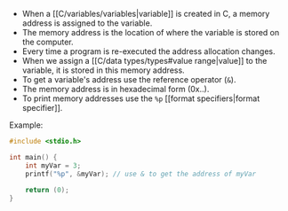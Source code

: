 - When a [[C/variables/variables|variable]] is created in C, a memory address is assigned to the variable.
- The memory address is the location of where the variable is stored on the computer.
- Every time a program is re-executed the address allocation changes.
- When we assign a [[C/data types/types#value range|value]] to the variable, it is stored in this memory address.
- To get a variable's address use the reference operator (`&`).
- The memory address is in hexadecimal form (0x..).
- To print memory addresses use the `%p` [[format specifiers|format specifier]].

Example:
```C
#include <stdio.h>

int main() {
    int myVar = 3;
    printf("%p", &myVar); // use & to get the address of myVar
    
    return (0);
}
```
